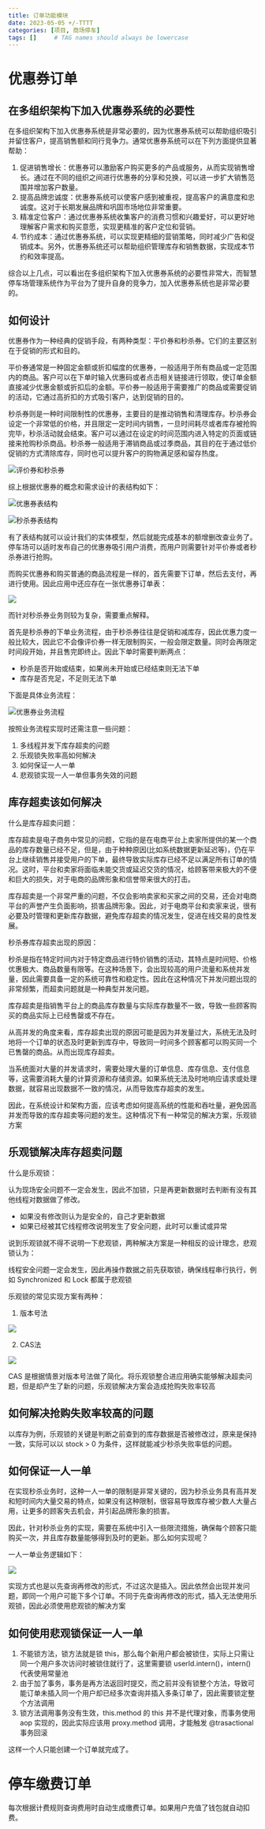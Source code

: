 ```yaml
---
title: 订单功能模块
date: 2023-05-05 +/-TTTT
categories: [项目, 商场停车]
tags: []     # TAG names should always be lowercase
---
```


# 优惠券订单
## 在多组织架构下加入优惠券系统的必要性
在多组织架构下加入优惠券系统是非常必要的，因为优惠券系统可以帮助组织吸引并留住客户，提高销售额和同行竞争力。通常优惠券系统可以在下列方面提供显著帮助：

1. 促进销售增长：优惠券可以激励客户购买更多的产品或服务，从而实现销售增长。通过在不同的组织之间进行优惠券的分享和兑换，可以进一步扩大销售范围并增加客户数量。
2. 提高品牌忠诚度：优惠券系统可以使客户感到被重视，提高客户的满意度和忠诚度。这对于长期发展品牌和巩固市场地位非常重要。
3. 精准定位客户：通过优惠券系统收集客户的消费习惯和兴趣爱好，可以更好地理解客户需求和购买意愿，实现更精准的客户定位和营销。
4. 节约成本：通过优惠券系统，可以实现更精细的营销策略，同时减少广告和促销成本。另外，优惠券系统还可以帮助组织管理库存和销售数据，实现成本节约和效率提高。

综合以上几点，可以看出在多组织架构下加入优惠券系统的必要性非常大，而智慧停车场管理系统作为平台为了提升自身的竞争力，加入优惠券系统也是非常必要的。

## 如何设计
优惠券作为一种经典的促销手段，有两种类型：平价券和秒杀券。它们的主要区别在于促销的形式和目的。

平价券通常是一种固定金额或折扣幅度的优惠券，一般适用于所有商品或一定范围内的商品。客户可以在下单时输入优惠码或者点击相关链接进行领取，使订单金额直接减少优惠金额或折扣后的金额。平价券一般适用于需要推广的商品或需要促销的活动，它通过高折扣的方式吸引客户，达到促销的目的。

秒杀券则是一种时间限制性的优惠券，主要目的是推动销售和清理库存。秒杀券会设定一个非常低的价格，并且限定一定时间内销售，一旦时间耗尽或者库存被抢购完毕，秒杀活动就会结束。客户可以通过在设定的时间范围内进入特定的页面或链接来抢购秒杀商品。秒杀券一般适用于滞销商品或过季商品，其目的在于通过低价促销的方式清除库存，同时也可以提升客户的购物满足感和留存热度。

![评价券和秒杀券](https://cdn.jsdelivr.net/gh/Casflawed/img-host@master/blog/202305061814447.png)

综上根据优惠券的概念和需求设计的表结构如下：

![优惠券表结构](https://cdn.jsdelivr.net/gh/Casflawed/img-host@master/blog/202305061804140.png)

![秒杀券表结构](https://cdn.jsdelivr.net/gh/Casflawed/img-host@master/blog/202305061805810.png)

有了表结构就可以设计我们的实体模型，然后就能完成基本的额增删改查业务了。停车场可以适时发布自己的优惠券吸引用户消费，而用户则需要针对平价券或者秒杀券进行抢购。

而购买优惠券和购买普通的商品流程是一样的，首先需要下订单，然后去支付，再进行使用。因此应用中还应存在一张优惠券订单表：

![](https://cdn.jsdelivr.net/gh/Casflawed/img-host@master/blog/202305061811788.png)

而针对秒杀券业务则较为复杂，需要重点解释。

首先是秒杀券的下单业务流程，由于秒杀券往往是促销和减库存，因此优惠力度一般比较大，因此它不会像评价券一样无限制购买，一般会限定数量。同时会再限定时间段开始，并且售完即终止。因此下单时需要判断两点：

- 秒杀是否开始或结束，如果尚未开始或已经结束则无法下单
- 库存是否充足，不足则无法下单

下面是具体业务流程：

![优惠券业务流程](https://cdn.jsdelivr.net/gh/Casflawed/img-host@master/blog/202305061819309.png)

按照业务流程实现时还需注意一些问题：

1. 多线程并发下库存超卖的问题
2. 乐观锁失败率高如何解决
3. 如何保证一人一单
4. 悲观锁实现一人一单但事务失效的问题

## 库存超卖该如何解决
什么是库存超卖问题：

库存超卖是电子商务中常见的问题，它指的是在电商平台上卖家所提供的某一个商品的库存数量已经不足，但是，由于种种原因(比如系统数据更新延迟等)，仍在平台上继续销售并接受用户的下单，最终导致实际库存已经不足以满足所有订单的情况。这时，平台和卖家将面临未能交货或延迟交货的情况，给顾客带来极大的不便和巨大的损失，对于电商的品牌形象和信誉带来很大的打击。

库存超卖是一个非常严重的问题，不仅会影响卖家和买家之间的交易，还会对电商平台的声誉产生负面影响，损害品牌形象。因此，对于电商平台和卖家来说，很有必要及时管理和更新库存数据，避免库存超卖的情况发生，促进在线交易的良性发展。

秒杀券库存超卖出现的原因：

秒杀是指在特定时间内对于特定商品进行特价销售的活动，其特点是时间短、价格优惠极大、商品数量有限等。在这种场景下，会出现较高的用户流量和系统并发量，因此需要具备一定的系统可靠性和稳定性。因此在这种情况下并发问题出现的非常频繁，而超卖问题就是一种典型并发问题。

库存超卖是指销售平台上的商品库存数量与实际库存数量不一致，导致一些顾客购买的商品实际上已经售罄或不存在。

从高并发的角度来看，库存超卖出现的原因可能是因为并发量过大，系统无法及时地将一个订单的状态及时更新到库存中，导致同一时间多个顾客都可以购买同一个已售罄的商品。从而出现库存超卖。

当系统面对大量的并发请求时，需要处理大量的订单信息、库存信息、支付信息等，这需要消耗大量的计算资源和存储资源。如果系统无法及时地响应请求或处理数据，就容易出现数据不一致的情况，从而导致库存超卖的发生。

因此，在系统设计和架构方面，应该考虑如何提高系统的性能和吞吐量，避免因高并发而导致的库存超卖等问题的发生。这种情况下有一种常见的解决方案，乐观锁方案

## 乐观锁解决库存超卖问题
什么是乐观锁：

认为现场安全问题不一定会发生，因此不加锁，只是再更新数据时去判断有没有其他线程对数据做了修改。

- 如果没有修改则认为是安全的，自己才更新数据
- 如果已经被其它线程修改说明发生了安全问题，此时可以重试或异常

说到乐观锁就不得不说明一下悲观锁，两种解决方案是一种相反的设计理念，悲观锁认为：

线程安全问题一定会发生，因此再操作数据之前先获取锁，确保线程串行执行，例如 Synchronized 和 Lock 都属于悲观锁

乐观锁的常见实现方案有两种：

1. 版本号法

![](https://cdn.jsdelivr.net/gh/Casflawed/img-host@master/blog/202305062013915.png)

2. CAS法

![](https://cdn.jsdelivr.net/gh/Casflawed/img-host@master/blog/202305062014821.png)

CAS 是根据情景对版本号法做了简化。将乐观锁整合进应用确实能够解决超卖问题，但是却产生了新的问题，乐观锁解决方案会造成抢购失败率较高

## 如何解决抢购失败率较高的问题
以库存为例，乐观锁的关键是判断之前查到的库存数据是否被修改过，原来是保持一致，实际可以以 stock > 0 为条件，这样就能减少秒杀失败率低的问题。


## 如何保证一人一单
在实现秒杀业务时，这种一人一单的限制是非常关键的，因为秒杀业务具有高并发和短时间内大量交易的特点，如果没有这种限制，很容易导致库存被少数人大量占用，让更多的顾客失去机会，并引起品牌形象的损害。

因此，针对秒杀业务的实现，需要在系统中引入一些限流措施，确保每个顾客只能购买一次，并且库存数量能够得到及时的更新。那么如何实现呢？

一人一单业务逻辑如下：

![](https://cdn.jsdelivr.net/gh/Casflawed/img-host@master/blog/202305062024796.png)

实现方式也是以先查询再修改的形式，不过这次是插入。因此依然会出现并发问题，即同一个用户可能下多个订单。不同于先查询再修改的形式，插入无法使用乐观锁，因此必须使用悲观锁的解决方案

## 如何使用悲观锁保证一人一单
1. 不能锁方法，锁方法就是锁 this，那么每个新用户都会被锁住，实际上只需让同一个用户多次访问时被锁住就行了，这里需要锁 userId.intern()，intern() 代表使用常量池
2. 由于加了事务，事务是再方法返回时提交，而之前并没有锁整个方法，导致可能订单未插入同一个用户却已经多次查询并插入多条订单了，因此需要锁定整个方法调用
3. 锁方法调用事务没有生效，this.method 的 this 并不是代理对象，而事务使用 aop 实现的，因此实际应该用 proxy.method 调用，才能触发 @trasactional 事务回滚

这样一个人只能创建一个订单就完成了。

# 停车缴费订单
每次根据计费规则查询费用时自动生成缴费订单。如果用户充值了钱包就自动扣费。